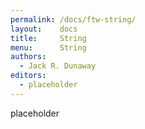 ```yaml
---
permalink: /docs/ftw-string/
layout:    docs
title:     String
menu:      String
authors:
  - Jack R. Dunaway
editors:
  - placeholder
---
```


placeholder
